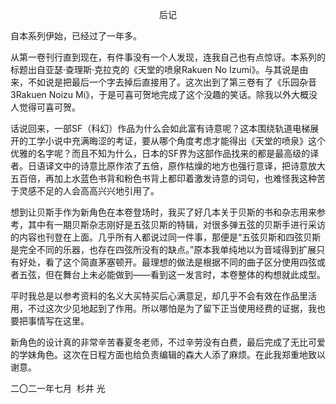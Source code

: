 <p align="center">后记</p>

自本系列伊始，已经过了一年多。

从第一卷刊行直到现在，有件事没有一个人发现，连我自己也有点惊讶。本系列的标题出自亚瑟·查理斯·克拉克的《天堂的喷泉Rakuen No Izumi》。与其说是由来，不如说是把最后一个字去掉后直接用了。这次出到了第三卷有了《乐园杂音3Rakuen Noizu Mi》，于是可喜可贺地完成了这个没趣的笑话。除我以外大概没人觉得可喜可贺。

话说回来，一部SF（科幻）作品为什么会如此富有诗意呢？这本围绕轨道电梯展开的工学小说中充满晦涩的考证，要从哪个角度考虑才能得出《天堂的喷泉》这个优雅的名字呢？而且不知为什么，日本的SF界为这部作品找来的都是最高级的译者。日语译文中的诗意比原作浓了五倍，原作枯燥的地方也强行意译，把诗意放大五百倍，再加上水蓝色书背和粉色书背上都印着激发诗意的词句，也难怪我这种苦于灵感不足的人会高高兴兴地引用了。

想到让贝斯手作为新角色在本卷登场时，我买了好几本关于贝斯的书和杂志用来参考，其中有一期贝斯杂志刚好是五弦贝斯的特辑，对很多弹五弦的贝斯手进行采访的内容也刊登在上面。几乎所有人都说过同一件事，那便是“五弦贝斯和四弦贝斯是完全不同的乐器，也存在四弦所没有的缺点。”原本我单纯地以为音域得到扩展只有好处，看了这个简直茅塞顿开。最理想的做法是根据不同的曲子区分使用四弦或者五弦，但在舞台上未必能做到——看到这一发言时，本卷整体的构想就此成型。

平时我总是以参考资料的名义大买特买后心满意足，却几乎不会有效在作品里活用，不过这次少见地起到了作用。所以哪怕是为了留下正当使用经费的证据，我也要把事情写在这里。

新角色的设计真的非常辛苦春夏冬老师，不过辛劳没有白费，最后完成了无比可爱的学妹角色。这次在日程方面也给负责编辑的森大人添了麻烦。在此我郑重地致以谢意。

二〇二一年七月  杉井 光

